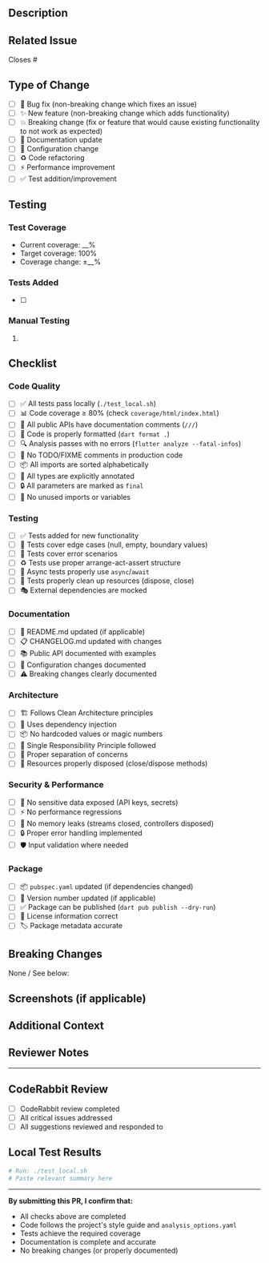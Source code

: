 ## Description
<!-- Provide a clear and concise description of the changes (minimum 100 characters) -->



## Related Issue
<!-- Link to the issue this PR addresses -->
Closes #

## Type of Change
<!-- Mark the relevant option with an 'x' -->
- [ ] 🐛 Bug fix (non-breaking change which fixes an issue)
- [ ] ✨ New feature (non-breaking change which adds functionality)
- [ ] 💥 Breaking change (fix or feature that would cause existing functionality to not work as expected)
- [ ] 📝 Documentation update
- [ ] 🔧 Configuration change
- [ ] ♻️ Code refactoring
- [ ] ⚡ Performance improvement
- [ ] ✅ Test addition/improvement

## Testing
<!-- Describe the tests you ran and how to reproduce them -->

### Test Coverage
- Current coverage: __%
- Target coverage: 100%
- Coverage change: ±__%

### Tests Added
<!-- List the test files/scenarios added -->
- [ ] 

### Manual Testing
<!-- Describe manual testing steps if applicable -->
1. 

## Checklist
<!-- Ensure all items are completed before requesting review -->

### Code Quality
- [ ] ✅ All tests pass locally (`./test_local.sh`)
- [ ] 📊 Code coverage ≥ 80% (check `coverage/html/index.html`)
- [ ] 📝 All public APIs have documentation comments (`///`)
- [ ] 🎨 Code is properly formatted (`dart format .`)
- [ ] 🔍 Analysis passes with no errors (`flutter analyze --fatal-infos`)
- [ ] 🚫 No TODO/FIXME comments in production code
- [ ] 📦 All imports are sorted alphabetically
- [ ] 🎯 All types are explicitly annotated
- [ ] 🔒 All parameters are marked as `final`
- [ ] 🧹 No unused imports or variables

### Testing
- [ ] ✅ Tests added for new functionality
- [ ] 🧪 Tests cover edge cases (null, empty, boundary values)
- [ ] 🚨 Tests cover error scenarios
- [ ] ♻️ Tests use proper arrange-act-assert structure
- [ ] 🔄 Async tests properly use `async`/`await`
- [ ] 🧼 Tests properly clean up resources (dispose, close)
- [ ] 🎭 External dependencies are mocked

### Documentation
- [ ] 📖 README.md updated (if applicable)
- [ ] 📋 CHANGELOG.md updated with changes
- [ ] 📚 Public API documented with examples
- [ ] 🔧 Configuration changes documented
- [ ] ⚠️ Breaking changes clearly documented

### Architecture
- [ ] 🏗️ Follows Clean Architecture principles
- [ ] 🔌 Uses dependency injection
- [ ] 📦 No hardcoded values or magic numbers
- [ ] 🎯 Single Responsibility Principle followed
- [ ] 🔄 Proper separation of concerns
- [ ] 💾 Resources properly disposed (close/dispose methods)

### Security & Performance
- [ ] 🔐 No sensitive data exposed (API keys, secrets)
- [ ] ⚡ No performance regressions
- [ ] 💾 No memory leaks (streams closed, controllers disposed)
- [ ] 🔒 Proper error handling implemented
- [ ] 🛡️ Input validation where needed

### Package
- [ ] 📦 `pubspec.yaml` updated (if dependencies changed)
- [ ] 🔢 Version number updated (if applicable)
- [ ] ✅ Package can be published (`dart pub publish --dry-run`)
- [ ] 📄 License information correct
- [ ] 🏷️ Package metadata accurate

## Breaking Changes
<!-- If this PR introduces breaking changes, describe them here -->
<!-- Provide migration guide for users -->

None / See below:



## Screenshots (if applicable)
<!-- Add screenshots for UI changes -->



## Additional Context
<!-- Add any other context about the PR here -->



## Reviewer Notes
<!-- Any specific areas you want reviewers to focus on? -->



---

## CodeRabbit Review
<!-- CodeRabbit will automatically review this PR -->
<!-- Address all critical issues before requesting human review -->

- [ ] CodeRabbit review completed
- [ ] All critical issues addressed
- [ ] All suggestions reviewed and responded to

## Local Test Results
<!-- Paste output from `./test_local.sh` or summarize -->

```bash
# Run: ./test_local.sh
# Paste relevant summary here
```

---

**By submitting this PR, I confirm that:**
- All checks above are completed
- Code follows the project's style guide and `analysis_options.yaml`
- Tests achieve the required coverage
- Documentation is complete and accurate
- No breaking changes (or properly documented)
